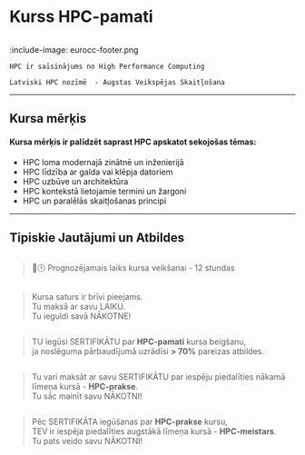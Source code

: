 # Kurss HPC-pamati

<!-- ## Par kursu -->

```attention-note {label: "Kursu piedāvā "}
```

:include-image: eurocc-footer.png

```attention-note {label: "Ko nozīmē HPC? "}
HPC ir saīsinājums no High Performance Computing
```

```attention-note {label: "Tev ir jāzin šo "}
Latviski HPC nozīmē  - Augstas Veikspējas Skaitļošana 
```
---

## Kursa mērķis

#### Kursa mērķis ir palīdzēt saprast HPC apskatot sekojošas tēmas:

- HPC loma modernajā zinātnē un inženierijā
- HPC līdzība ar galda vai klēpja datoriem
- HPC uzbūve un architektūra
- HPC kontekstā lietojamie termini un žargoni 
- HPC un paralēlās skaitļošanas principi

---

## Tipiskie Jautājumi un Atbildes 

```attention-question {label: "Cik ilgi ir jāstudē? "}
```

> 🍃🕒 Prognozējamais laiks kursa veikšanai - 12 stundas



```attention-question {label: "Cik ir jāmaksā? "}
```

>  Kursa saturs ir brīvi pieejams.   
 Tu maksā ar savu LAIKU.  
 Tu ieguldi savā NĀKOTNE!

```attention-question {label: "Vai ES iegūšu kādu DOKUMENTU? "}
```
> TU iegūsi SERTIFIKĀTU par **HPC-pamati** kursa beigšanu,   
ja noslēguma pārbaudījumā uzrādīsi **> 70%** pareizas atbildes.

```attention-question {label: "Kur MAN var noderēt SERTIFIKĀTS? "}
```

>  Tu vari maksāt ar savu SERTIFIKĀTU par iespēju piedalīties nākamā līmeņa kursā - **HPC-prakse**.  
Tu sāc mainīt savu NĀKOTNI!

```attention-question {label: "Dzirdēts, ka esot ir trīs HPC kursi... "}
```
>  Pēc SERTIFIKĀTA iegūšanas par **HPC-prakse** kursu,  
TEV ir iespēja piedalīties augstākā līmeņa kursā - **HPC-meistars**.  
Tu pats veido savu NĀKOTNI!
